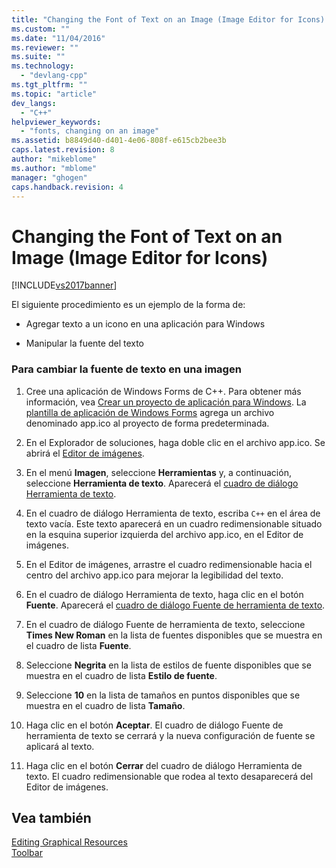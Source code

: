 ```yaml
---
title: "Changing the Font of Text on an Image (Image Editor for Icons) | Microsoft Docs"
ms.custom: ""
ms.date: "11/04/2016"
ms.reviewer: ""
ms.suite: ""
ms.technology: 
  - "devlang-cpp"
ms.tgt_pltfrm: ""
ms.topic: "article"
dev_langs: 
  - "C++"
helpviewer_keywords: 
  - "fonts, changing on an image"
ms.assetid: b8849d40-d401-4e06-808f-e615cb2bee3b
caps.latest.revision: 8
author: "mikeblome"
ms.author: "mblome"
manager: "ghogen"
caps.handback.revision: 4
---
```

# Changing the Font of Text on an Image (Image Editor for Icons)
[!INCLUDE[vs2017banner](../assembler/inline/includes/vs2017banner.md)]

El siguiente procedimiento es un ejemplo de la forma de:  
  
-   Agregar texto a un icono en una aplicación para Windows  
  
-   Manipular la fuente del texto  
  
### Para cambiar la fuente de texto en una imagen  
  
1.  Cree una aplicación de Windows Forms de C\+\+.  Para obtener más información, vea [Crear un proyecto de aplicación para Windows](http://msdn.microsoft.com/es-es/b2f93fed-c635-4705-8d0e-cf079a264efa).  La [plantilla de aplicación de Windows Forms](http://msdn.microsoft.com/es-es/1babdebf-ab3f-4a64-a608-98499a5b9cea) agrega un archivo denominado app.ico al proyecto de forma predeterminada.  
  
2.  En el Explorador de soluciones, haga doble clic en el archivo app.ico.  Se abrirá el [Editor de imágenes](../mfc/image-editor-for-icons.md).  
  
3.  En el menú **Imagen**, seleccione **Herramientas** y, a continuación, seleccione **Herramienta de texto**.  Aparecerá el [cuadro de diálogo Herramienta de texto](../mfc/text-tool-dialog-box-image-editor-for-icons.md).  
  
4.  En el cuadro de diálogo Herramienta de texto, escriba `C++` en el área de texto vacía.  Este texto aparecerá en un cuadro redimensionable situado en la esquina superior izquierda del archivo app.ico, en el Editor de imágenes.  
  
5.  En el Editor de imágenes, arrastre el cuadro redimensionable hacia el centro del archivo app.ico para mejorar la legibilidad del texto.  
  
6.  En el cuadro de diálogo Herramienta de texto, haga clic en el botón **Fuente**.  Aparecerá el [cuadro de diálogo Fuente de herramienta de texto](../mfc/text-tool-font-dialog-box-image-editor-for-icons.md).  
  
7.  En el cuadro de diálogo Fuente de herramienta de texto, seleccione **Times New Roman** en la lista de fuentes disponibles que se muestra en el cuadro de lista **Fuente**.  
  
8.  Seleccione **Negrita** en la lista de estilos de fuente disponibles que se muestra en el cuadro de lista **Estilo de fuente**.  
  
9. Seleccione **10** en la lista de tamaños en puntos disponibles que se muestra en el cuadro de lista **Tamaño**.  
  
10. Haga clic en el botón **Aceptar**.  El cuadro de diálogo Fuente de herramienta de texto se cerrará y la nueva configuración de fuente se aplicará al texto.  
  
11. Haga clic en el botón **Cerrar** del cuadro de diálogo Herramienta de texto.  El cuadro redimensionable que rodea al texto desaparecerá del Editor de imágenes.  
  
## Vea también  
 [Editing Graphical Resources](../mfc/editing-graphical-resources-image-editor-for-icons.md)   
 [Toolbar](../mfc/toolbar-image-editor-for-icons.md)